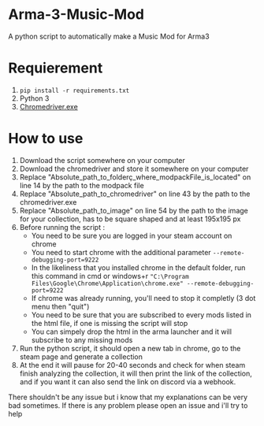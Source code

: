 # Arma-3-Music-Mod
A python script to automatically make a Music Mod for Arma3 

# Requierement
1. ```pip install -r requirements.txt```
2. Python 3
3. [Chromedriver.exe](https://chromedriver.chromium.org/downloads)

# How to use
1. Download the script somewhere on your computer
2. Download the chromedriver and store it somewhere on your computer
3. Replace "Absolute_path_to_folderç_where_modpackFile_is_located" on line 14 by the path to the modpack file
4. Replace "Absolute_path_to_chromedriver" on line 43 by the path to the chromedriver.exe
5. Replace "Absolute_path_to_image" on line 54 by the path to the image for your collection, has to be square shaped and at least 195x195 px
6. Before running the script :
    - You need to be sure you are logged in your steam account on chrome
    - You need to start chrome with the additional parameter ```--remote-debugging-port=9222```
    - In the likeliness that you installed chrome in the default folder, run this command in cmd or windows+r ```"C:\Program Files\Google\Chrome\Application\chrome.exe" --remote-debugging-port=9222```
    - If chrome was already running, you'll need to stop it completly (3 dot menu then "quit")
    - You need to be sure that you are subscribed to every mods listed in the html file, if one is missing the script will stop
    - You can simpely drop the html in the arma launcher and it will subscribe to any missing mods
8. Run the python script, it should open a new tab in chrome, go to the steam page and generate a collection
9. At the end it will pause for 20-40 seconds and check for when steam finish analyzing the collection, it will then print the link of the collection, and if you want it can also send the link on discord via a webhook.


There shouldn't be any issue but i know that my explanations can be very bad sometimes.
If there is any problem please open an issue and i'll try to help
